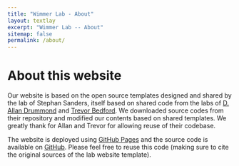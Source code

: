 ```yaml
---
title: "Wimmer Lab - About"
layout: textlay
excerpt: "Wimmer Lab -- About"
sitemap: false
permalink: /about/
---
```


# About this website

Our website is based on the open source templates designed and shared by the lab of Stephan Sanders, itself based on shared code from the labs of [D. Allan Drummond](http://www.allanlab.org/aboutwebsite.html) and [Trevor Bedford](http://bedford.io/misc/about/). We downloaded source codes from their repository and modified our contents based on shared templates. We greatly thank for Allan and Trevor for allowing reuse of their codebase. 

The website is deployed using [GitHub Pages](https://lmdlab.github.io) and the source code is available on [GitHub](https://github.com/lmdlab). Please feel free to reuse this code (making sure to cite the original sources of the lab website template).



